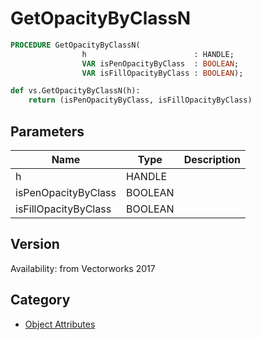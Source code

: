 # GetOpacityByClassN

```pascal
PROCEDURE GetOpacityByClassN(
				h                        : HANDLE;
				VAR isPenOpacityByClass  : BOOLEAN;
				VAR isFillOpacityByClass : BOOLEAN);
```

```python
def vs.GetOpacityByClassN(h):
    return (isPenOpacityByClass, isFillOpacityByClass)
```

## Parameters
|Name|Type|Description|
|---|---|---|
|h|HANDLE|   |
|isPenOpacityByClass|BOOLEAN|   |
|isFillOpacityByClass|BOOLEAN|   |

## Version
Availability: from Vectorworks 2017

## Category
* [Object Attributes](../Categories/Object%20Attributes.md)
